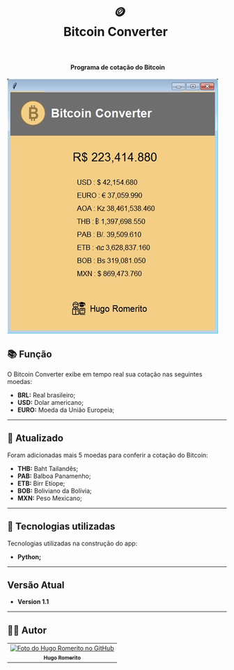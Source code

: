  
 ​<h1 align="center"> 
 ​  🪙<br>Bitcoin Converter 
 ​</h1> 
  
 ​<h4 align="center"> 
 ​  Programa de cotação do Bitcoin 
 ​</h4> 
  
 ​![​Resultado final do projeto​](img/preview2.jpg) 



## 📚 Função
O Bitcoin Converter exibe em tempo real sua cotação nas seguintes moedas:

- **BRL:** Real brasileiro;
- **USD:** Dolar americano;
- **EURO:** Moeda da União Europeia;

---

## 🧬 Atualizado
Foram adicionadas mais 5 moedas para conferir a cotação do Bitcoin:
- **THB:** Baht Tailandês;
- **PAB:** Balboa Panamenho;
- **ETB:** Birr Etíope;
- **BOB:** Boliviano da Bolívia;
- **MXN:** Peso Mexicano;

---
 
## 🧬 Tecnologias utilizadas
Tecnologias utilizadas na construção do app:

- **Python;**

---

## Versão Atual

- **Version 1.1**

---

## 👨‍💻 Autor<br>
<table>
  <tr>
    <td align="center">
      <a href="https://github.com/hugoromerito">
        <img src="https://avatars.githubusercontent.com/u/77184434?s=400&u=ee2e82d5ae49379feb9e18badb42dac1efaf7232&v=4" width="100px;" alt="Foto do Hugo Romerito no GitHub"/><br>
        <sub>
          <b>Hugo Romerito</b>
        </sub>
      </a>
    </td>
  </tr>
</table>
